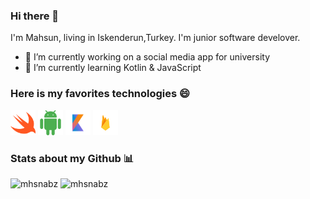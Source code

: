 ### Hi there 👋
I'm Mahsun, living in Iskenderun,Turkey. I'm junior software develover.
- 🔭 I’m currently working on a social media app for university
- 🌱 I’m currently learning Kotlin & JavaScript
<h3> Here is my favorites technologies 😄</h3> 
  
<p align="left"><img src="https://github.com/mhsnabz/mhsnabz/blob/main/logo/swift.png" alt="express" width="40" height="40"/> 
<img src="https://github.com/mhsnabz/mhsnabz/blob/main/logo/android.png" alt="react" width="40" height="40"/> 
 <img src="https://github.com/mhsnabz/mhsnabz/blob/main/logo/kotlin.png" alt="react" width="40" height="40"/> 
 <img src="https://github.com/mhsnabz/mhsnabz/blob/main/logo/firebase_logo.png" alt="react" width="40" height="40"/>  

<h3> Stats about my Github 📊 </h3>

<span align='left'><img src="https://github-readme-stats.vercel.app/api/top-langs/?username=mhsnabz&layout=compact&hide=html" alt="mhsnabz" /></span><span>&nbsp;<img src="https://github-readme-stats.vercel.app/api?username=mhsnabz&show_icons=true" alt="mhsnabz" /></span>  

